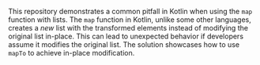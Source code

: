 This repository demonstrates a common pitfall in Kotlin when using the `map` function with lists. The `map` function in Kotlin, unlike some other languages, creates a *new* list with the transformed elements instead of modifying the original list in-place. This can lead to unexpected behavior if developers assume it modifies the original list.  The solution showcases how to use `mapTo` to achieve in-place modification.